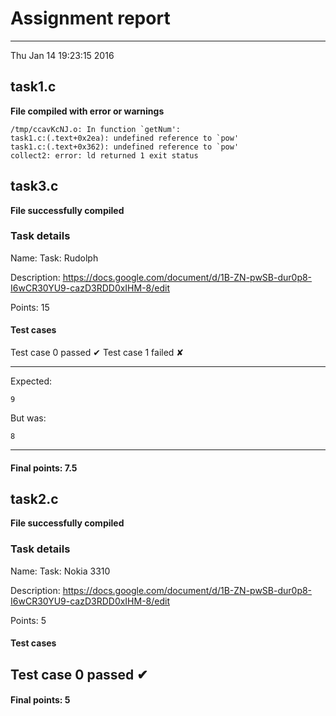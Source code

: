 # Assignment report
---
Thu Jan 14 19:23:15 2016

## task1.c

**File compiled with error or warnings**

```
/tmp/ccavKcNJ.o: In function `getNum':
task1.c:(.text+0x2ea): undefined reference to `pow'
task1.c:(.text+0x362): undefined reference to `pow'
collect2: error: ld returned 1 exit status
```

## task3.c

**File successfully compiled**

### Task details

Name: Task: Rudolph

Description: https://docs.google.com/document/d/1B-ZN-pwSB-dur0p8-I6wCR30YU9-cazD3RDD0xIHM-8/edit

Points: 15

#### Test cases
Test case 0 passed ✔︎
Test case 1 failed ✘

---
Expected:
```
9
```
But was:
```
8
```
--- 
#### Final points: 7.5
## task2.c

**File successfully compiled**

### Task details

Name: Task: Nokia 3310

Description: https://docs.google.com/document/d/1B-ZN-pwSB-dur0p8-I6wCR30YU9-cazD3RDD0xIHM-8/edit

Points: 5

#### Test cases
Test case 0 passed ✔︎
--- 
#### Final points: 5
